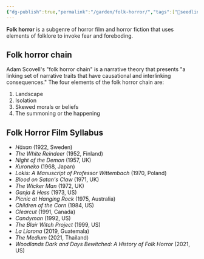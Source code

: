 ```yaml
---
{"dg-publish":true,"permalink":"/garden/folk-horror/","tags":["🌱seedling"],"noteIcon":"1","created":"2024-04-07T18:56:46.000-05:00","updated":"2024-11-02T15:42:45.174-05:00"}
---
```


**Folk horror** is a subgenre of horror film and horror fiction that uses elements of folklore to invoke fear and foreboding.

## Folk horror chain
Adam Scovell's "folk horror chain" is a narrative theory that presents "a linking set of narrative traits that have causational and interlinking consequences." The four elements of the folk horror chain are:

1. Landscape
2. Isolation
3. Skewed morals or beliefs
4. The summoning or the happening

## Folk Horror Film Syllabus
- *Häxan* (1922, Sweden)
- *The White Reindeer* (1952, Finland)
- *Night of the Demon* (1957, UK)
- *Kuroneko* (1968, Japan)
- *Lokis: A Manuscript of Professor Wittembach* (1970, Poland)
- *Blood on Satan's Claw* (1971, UK)
- *The Wicker Man* (1972, UK)
- *Ganja & Hess* (1973, US)
- *Picnic at Hanging Rock* (1975, Australia)
- *Children of the Corn* (1984, US)
- *Clearcut* (1991, Canada)
- *Candyman* (1992, US)
- *The Blair Witch Project* (1999, US)
- *La Llorona* (2019, Guatemala)
- *The Medium* (2021, Thailand)
- *Woodlands Dark and Days Bewitched: A History of Folk Horror* (2021, US)